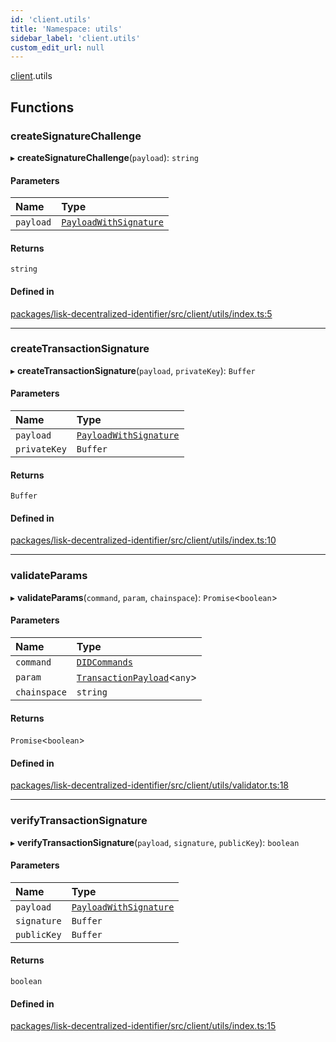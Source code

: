 ```yaml
---
id: 'client.utils'
title: 'Namespace: utils'
sidebar_label: 'client.utils'
custom_edit_url: null
---
```


[client](client.md).utils

## Functions

### createSignatureChallenge

▸ **createSignatureChallenge**(`payload`): `string`

#### Parameters

| Name      | Type                                                         |
| :-------- | :----------------------------------------------------------- |
| `payload` | [`PayloadWithSignature`](../modules.md#payloadwithsignature) |

#### Returns

`string`

#### Defined in

[packages/lisk-decentralized-identifier/src/client/utils/index.ts:5](https://github.com/aldhosutra/lisk-did/blob/e1cde64/packages/lisk-decentralized-identifier/src/client/utils/index.ts#L5)

---

### createTransactionSignature

▸ **createTransactionSignature**(`payload`, `privateKey`): `Buffer`

#### Parameters

| Name         | Type                                                         |
| :----------- | :----------------------------------------------------------- |
| `payload`    | [`PayloadWithSignature`](../modules.md#payloadwithsignature) |
| `privateKey` | `Buffer`                                                     |

#### Returns

`Buffer`

#### Defined in

[packages/lisk-decentralized-identifier/src/client/utils/index.ts:10](https://github.com/aldhosutra/lisk-did/blob/e1cde64/packages/lisk-decentralized-identifier/src/client/utils/index.ts#L10)

---

### validateParams

▸ **validateParams**(`command`, `param`, `chainspace`): `Promise`<`boolean`\>

#### Parameters

| Name         | Type                                                                |
| :----------- | :------------------------------------------------------------------ |
| `command`    | [`DIDCommands`](../modules.md#didcommands)                          |
| `param`      | [`TransactionPayload`](../interfaces/TransactionPayload.md)<`any`\> |
| `chainspace` | `string`                                                            |

#### Returns

`Promise`<`boolean`\>

#### Defined in

[packages/lisk-decentralized-identifier/src/client/utils/validator.ts:18](https://github.com/aldhosutra/lisk-did/blob/e1cde64/packages/lisk-decentralized-identifier/src/client/utils/validator.ts#L18)

---

### verifyTransactionSignature

▸ **verifyTransactionSignature**(`payload`, `signature`, `publicKey`): `boolean`

#### Parameters

| Name        | Type                                                         |
| :---------- | :----------------------------------------------------------- |
| `payload`   | [`PayloadWithSignature`](../modules.md#payloadwithsignature) |
| `signature` | `Buffer`                                                     |
| `publicKey` | `Buffer`                                                     |

#### Returns

`boolean`

#### Defined in

[packages/lisk-decentralized-identifier/src/client/utils/index.ts:15](https://github.com/aldhosutra/lisk-did/blob/e1cde64/packages/lisk-decentralized-identifier/src/client/utils/index.ts#L15)
